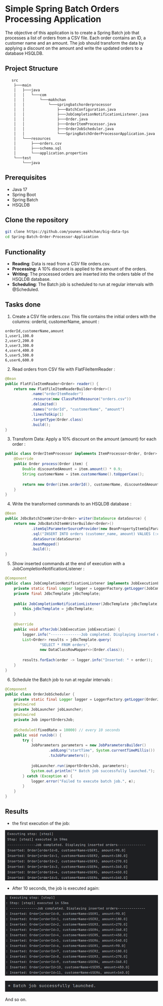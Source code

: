# Simple Spring Batch Orders Processing Application

The objective of this application is to create a Spring Batch job that processes a list of orders from a CSV file. Each order contains an ID, a customer name and an amount. The job should transform the data by applying a discount on the amount and write the updated orders to a database HSQLDB.

## Project Structure
```
   src
    ├───main
    │   ├───java
    │   │   └───com
    │   │       └───makhchan
    │   │           └───springbatchorderprocessor
    │   │               ├───BatchConfiguration.java
    │   │               ├───JobCompletionNotificationListener.java
    │   │               ├───Order.java
    │   │               ├───OrderItemProcessor.java
    │   │               ├───OrderJobScheduler.java
    │   │               └───SpringBatchOrderProcessorApplication.java
    │   └───resources
    │       ├───orders.csv
    │       ├───schema.sql
    │       └───application.properties
    └───test
        └───java
```

## Prerequisites
- Java 17
- Spring Boot
- Spring Batch
- HSQLDB

## Clone the repository
```bash
git clone https://github.com/younes-makhchan/big-data-tps
cd Spring-Batch-Order-Processor-Application
```

## Functionality
- **Reading**: Data is read from a CSV file orders.csv.
- **Processing**: A 10% discount is applied to the amount of the orders.
- **Writing**: The processed orders are inserted into the orders table of the HSQLDB database.
- **Scheduling**: The Batch job is scheduled to run at regular intervals with @Scheduled.

## Tasks done
1. Create a CSV file orders.csv: This file contains the initial orders with the columns: orderId, customerName, amount :
```
orderId,customerName,amount
1,user1,100.0
2,user2,200.0
3,user3,300.0
4,user4,400.0
5,user5,500.0
6,user6,600.0
```

2. Read orders from CSV file with FlatFileItemReader :
```java
@Bean
public FlatFileItemReader<Order> reader() {
    return new FlatFileItemReaderBuilder<Order>()
            .name("orderItemReader")
            .resource(new ClassPathResource("orders.csv"))
            .delimited()
            .names("orderId", "customerName", "amount")
            .linesToSkip(1)
            .targetType(Order.class)
            .build();
}
```

3. Transform Data: Apply a 10% discount on the amount (amount) for each order :
```java
public class OrderItemProcessor implements ItemProcessor<Order, Order> {
    @Override
    public Order process(Order item) {
        Double discountedAmount = item.amount() * 0.9;
        String customerName = item.customerName().toUpperCase();

        return new Order(item.orderId(), customerName, discountedAmount);
    }
}
```

4. Write the transformed commands to an HSQLDB database :
```java
@Bean
public JdbcBatchItemWriter<Order> writer(DataSource dataSource) {
    return new JdbcBatchItemWriterBuilder<Order>()
            .itemSqlParameterSourceProvider(new BeanPropertyItemSqlParameterSourceProvider<>())
            .sql("INSERT INTO orders (customer_name, amount) VALUES (:customerName, :amount)")
            .dataSource(dataSource)
            .beanMapped()
            .build();
}
```

5. Show inserted commands at the end of execution with a JobCompletionNotificationListener :
```java
@Component
public class JobCompletionNotificationListener implements JobExecutionListener {
    private static final Logger logger = LoggerFactory.getLogger(JobCompletionNotificationListener.class);
    private final JdbcTemplate jdbcTemplate;

    public JobCompletionNotificationListener(JdbcTemplate jdbcTemplate) {
        this.jdbcTemplate = jdbcTemplate;
    }

    @Override
    public void afterJob(JobExecution jobExecution) {
        logger.info("--------------Job completed. Displaying inserted orders--------------");
        List<Order> results = jdbcTemplate.query(
                "SELECT * FROM orders",
                new DataClassRowMapper<>(Order.class));

        results.forEach(order -> logger.info("Inserted: " + order));
    }
}
```

6. Schedule the Batch job to run at regular intervals :
```java
@Component
public class OrderJobScheduler {
    private static final Logger logger = LoggerFactory.getLogger(OrderJobScheduler.class);
    @Autowired
    private JobLauncher jobLauncher;
    @Autowired
    private Job importOrdersJob;

    @Scheduled(fixedRate = 10000) // every 10 seconds
    public void runJob() {
        try {
            JobParameters parameters = new JobParametersBuilder()
                    .addLong("startTime", System.currentTimeMillis())
                    .toJobParameters();

            jobLauncher.run(importOrdersJob, parameters);
            System.out.println("* Batch job successfully launched.");
        } catch (Exception e) {
            logger.error("Failed to execute batch job.", e);
        }
    }
}
```

## Results
- the first execution of the job:

![img.png](assets/img.png)
- After 10 seconds, the job is executed again:

![img_1.png](assets/img_1.png)

![img_2.png](assets/img_2.png)

And so on.